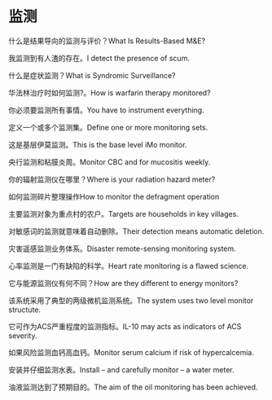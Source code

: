 # 监测

<p><span class="chinese">什么是结果导向的监测与评价？</span><span class="english">What Is Results-Based M&E?</span></p>

<p><span class="chinese">我监测到有人渣的存在。</span><span class="english">I detect the presence of scum.</span></p>

<p><span class="chinese">什么是症状监测？</span><span class="english">What is Syndromic Surveillance?</span></p>

<p><span class="chinese">华法林治疗时如何监测?。</span><span class="english">How is warfarin therapy monitored?</span></p>

<p><span class="chinese">你必须要监测所有事情。</span><span class="english">You have to instrument everything.</span></p>

<p><span class="chinese">定义一个或多个监测集。</span><span class="english">Define one or more monitoring sets.</span></p>

<p><span class="chinese">这是基层伊莫监测。</span><span class="english">This is the base level iMo monitor.</span></p>

<p><span class="chinese">央行监测和粘膜炎周。</span><span class="english">Monitor CBC and for mucositis weekly.</span></p>

<p><span class="chinese">你的辐射监测仪在哪里？</span><span class="english">Where is your radiation hazard meter?</span></p>

<p><span class="chinese">如何监测碎片整理操作</span><span class="english">How to monitor the defragment operation</span></p>

<p><span class="chinese">主要监测对象为重点村的农户。</span><span class="english">Targets are households in key villages.</span></p>

<p><span class="chinese">对敏感词的监测就意味着自动删除。</span><span class="english">Their detection means automatic deletion.</span></p>

<p><span class="chinese">灾害遥感监测业务体系。</span><span class="english">Disaster remote-sensing monitoring system.</span></p>

<p><span class="chinese">心率监测是一门有缺陷的科学。</span><span class="english">Heart rate monitoring is a flawed science.</span></p>

<p><span class="chinese">它与能源监测仪有何不同？</span><span class="english">How are they different to energy monitors?</span></p>

<p><span class="chinese">该系统采用了典型的两级微机监测系统。</span><span class="english">The system uses two level monitor structute.</span></p>

<p><span class="chinese">它可作为ACS严重程度的监测指标。</span><span class="english">IL-10 may acts as indicators of ACS severity.</span></p>

<p><span class="chinese">如果风险监测血钙高血钙。</span><span class="english">Monitor serum calcium if risk of hypercalcemia.</span></p>

<p><span class="chinese">安装并仔细监测水表。</span><span class="english">Install – and carefully monitor – a water meter.</span></p>

<p><span class="chinese">油液监测达到了预期目的。</span><span class="english">The aim of the oil monitoring has been achieved.</span></p>

